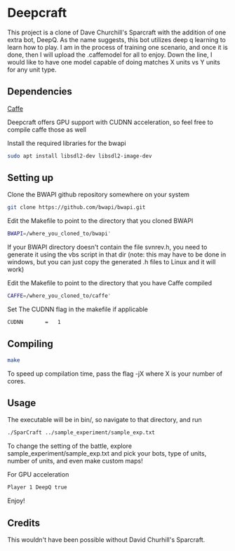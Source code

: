 # Deepcraft

This project is a clone of Dave Churchill's Sparcraft with the addition of one extra bot, DeepQ. 
As the name suggests, this bot utilizes deep q learning to learn how to play. I am in the process
of training one scenario, and once it is done, then I will upload the .caffemodel for all to enjoy.
Down the line, I would like to have one model capable of doing matches X units vs Y units for any 
unit type. 

## Dependencies 

[Caffe](https://github.com/BVLC/caffe)

Deepcraft offers GPU support with CUDNN acceleration, so feel free to compile caffe those as well

Install the required libraries for the bwapi

```bash
sudo apt install libsdl2-dev libsdl2-image-dev
```

## Setting up

Clone the BWAPI github repository somewhere on your system

```bash
git clone https://github.com/bwapi/bwapi.git
```

Edit the Makefile to point to the directory that you cloned BWAPI

```bash
BWAPI=/where_you_cloned_to/bwapi'
```

If your BWAPI directory doesn't contain the file svnrev.h, you need to generate it using the vbs script in that dir
   (note: this may have to be done in windows, but you can just copy the generated .h files to Linux and it will work)
 
Edit the Makefile to point to the directory that you have Caffe compiled

```bash
CAFFE=/where_you_cloned_to/caffe' 
```

Set The CUDNN flag in the makefile if applicable
```bash
CUDNN 		= 	1
```

## Compiling
	
```bash
make
```

To speed up compilation time, pass the flag -jX where X is your number of cores. 

## Usage

The executable will be in bin/, so navigate to that directory, and run 

```bash
./SparCraft ../sample_experiment/sample_exp.txt
```

To change the setting of the battle, explore sample_experiment/sample_exp.txt and pick your bots, type of units,
number of units, and even make custom maps!

For GPU acceleration
```bash
Player 1 DeepQ true
```

Enjoy!

## Credits

This wouldn't have been possible without David Churhill's Sparcraft.
